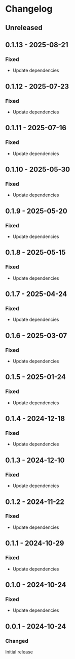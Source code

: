 # Changelog

## Unreleased

## 0.1.13 - 2025-08-21

### Fixed

- Update dependencies

## 0.1.12 - 2025-07-23

### Fixed

- Update dependencies

## 0.1.11 - 2025-07-16

### Fixed

- Update dependencies

## 0.1.10 - 2025-05-30

### Fixed

- Update dependencies

## 0.1.9 - 2025-05-20

### Fixed

- Update dependencies

## 0.1.8 - 2025-05-15

### Fixed

- Update dependencies

## 0.1.7 - 2025-04-24

### Fixed

- Update dependencies

## 0.1.6 - 2025-03-07

### Fixed

- Update dependencies

## 0.1.5 - 2025-01-24

### Fixed

- Update dependencies

## 0.1.4 - 2024-12-18

### Fixed

- Update dependencies

## 0.1.3 - 2024-12-10

### Fixed

- Update dependencies

## 0.1.2 - 2024-11-22

### Fixed

- Update dependencies

## 0.1.1 - 2024-10-29

### Fixed

- Update dependencies

## 0.1.0 - 2024-10-24

### Fixed

- Update dependencies

## 0.0.1 - 2024-10-24

### Changed

Initial release
